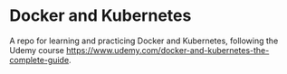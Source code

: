 # Docker and Kubernetes

A repo for learning and practicing Docker and Kubernetes, following the Udemy course https://www.udemy.com/docker-and-kubernetes-the-complete-guide.
